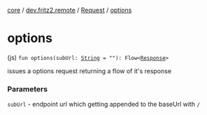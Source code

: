 [core](../../index.md) / [dev.fritz2.remote](../index.md) / [Request](index.md) / [options](./options.md)

# options

(js) `fun options(subUrl: `[`String`](https://kotlinlang.org/api/latest/jvm/stdlib/kotlin/-string/index.html)` = ""): Flow<`[`Response`](https://kotlinlang.org/api/latest/jvm/stdlib/org.w3c.fetch/-response/index.html)`>`

issues a options request returning a flow of it's response

### Parameters

`subUrl` - endpoint url which getting appended to the baseUrl with `/`